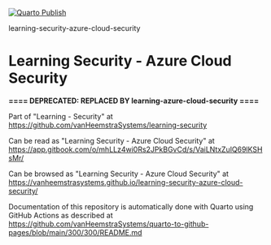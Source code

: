 [![Quarto Publish](https://github.com/vanHeemstraSystems/learning-security-azure-cloud-security/actions/workflows/publish.yml/badge.svg)](https://github.com/vanHeemstraSystems/learning-security-azure-cloud-security/actions/workflows/publish.yml)

learning-security-azure-cloud-security
# Learning Security - Azure Cloud Security

**====  DEPRECATED: REPLACED BY learning-azure-cloud-security ====**

Part of "Learning - Security" at https://github.com/vanHeemstraSystems/learning-security

Can be read as "Learning Security - Azure Cloud Security" at https://app.gitbook.com/o/mhLLz4wi0Rs2JPkBGvCd/s/VaiLNtxZulQ69lKSHsMr/

Can be browsed as "Learning Security - Azure Cloud Security" at https://vanheemstrasystems.github.io/learning-security-azure-cloud-security/

Documentation of this repository is automatically done with Quarto using GitHub Actions as described at https://github.com/vanHeemstraSystems/quarto-to-github-pages/blob/main/300/300/README.md
